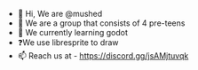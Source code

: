 - 👋 Hi, We are @mushed
- 👀 We are a group that consists of 4 pre-teens
- 🌱 We currently learning godot
- ❓We use libresprite to draw
- 📫 Reach us at - https://discord.gg/jsAMjtuvqk

<!---
mushed/mushed is a ✨ special ✨ repository because its `README.md` (this file) appears on your GitHub profile.
You can click the Preview link to take a look at your changes.
--->
